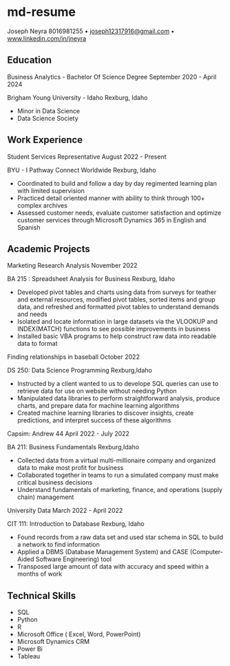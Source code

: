 # md-resume

Joseph Neyra
8016981255
• joseph12317916@gmail.com 
• www.linkedin.com/in/jneyra

## Education
	
Business Analytics - Bachelor Of Science Degree	September 2020 - April 2024
	
Brigham Young University - Idaho
Rexburg, Idaho

- Minor in Data Science 
- Data Science Society
 
## Work Experience
	
Student Services Representative	August 2022 - Present
	
BYU - I Pathway Connect Worldwide	Rexburg, Idaho

- Coordinated to build and follow a day by day regimented learning plan with limited supervision
- Practiced detail oriented manner with ability to think through 100+ complex archives
- Assessed customer needs, evaluate customer satisfaction and optimize customer services through Microsoft Dynamics 365 in English and Spanish
 
## Academic Projects
	
Marketing Research Analysis	November 2022
	
BA 215 : Spreadsheet Analysis for Business	Rexburg, Idaho

- Developed pivot tables and charts using data from surveys for teather and external resources, modified pivot tables, sorted items and group data, and refreshed and formatted pivot tables to understand demands and needs
- Isolated and locate information in large datasets via the VLOOKUP and  INDEX(MATCH) functions to see possible improvements in business
- Installed basic VBA programs to help construct raw data into readable data to format
	
Finding relationships in baseball	October 2022
	
DS 250: Data Science Programming	Rexburg,Idaho

- Instructed by a client wanted to us to develope SQL queries can use to retrieve data for use on website without needing Python
- Manipulated data libraries to perform straightforward analysis, produce charts, and prepare data for machine learning algorithms
- Created machine learning libraries to discover insights, create predictions, and interpret success of these algorithms
	
Capsim: Andrew 44	April 2022 - July 2022
	
BA 211: Business Fundamentals	Rexburg,Idaho

- Collected data from a virtual multi-millionaire company and organized data to make most profit for business
- Collaborated together in teams to run a simulated company must make critical business decisions
- Understand fundamentals of marketing, finance, and operations (supply chain) management
	
University Data	March 2022 - April 2022
	
CIT 111: Introduction to Database	Rexburg, Idaho

- Found records from a raw data set and used star schema in SQL to build a network to find information
- Applied a DBMS (Database Management System) and CASE (Computer-Aided Software Engineering) tool
- Transposed large amount of data with accuracy and speed within a months of work
 
## Technical Skills

- SQL
- Python
- R
- Microsoft Office ( Excel, Word, PowerPoint)
- Microsoft Dynamics CRM
- Power Bi
- Tableau
